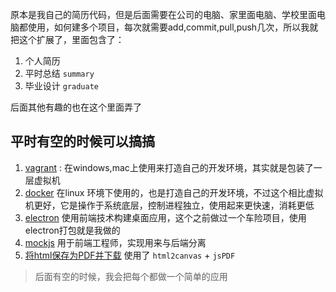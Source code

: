 原本是我自己的简历代码，但是后面需要在公司的电脑、家里面电脑、学校里面电脑都使用，如何建多个项目，每次就需要add,commit,pull,push几次，所以我就把这个扩展了，里面包含了： 

1. 个人简历
2. 平时总结 `summary`
3. 毕业设计 `graduate`

后面其他有趣的也在这个里面弄了

## 平时有空的时候可以搞搞

1. [vagrant](http://lovelace.blog.51cto.com/1028430/1423343) : 在windows,mac上使用来打造自己的开发环境，其实就是包装了一层虚拟机
2. [docker](https://www.gitbook.com/book/yeasy/docker_practice/details) 在linux 环境下使用的，也是打造自己的开发环境，不过这个相比虚拟机更好，它是操作于系统底层，控制进程独立，使用起来更快速，消耗更低
3. [electron](https://github.com/electron/electron) 使用前端技术构建桌面应用，这个之前做过一个车险项目，使用electron打包就是我做的
4. [mockjs](https://github.com/nuysoft/Mock/wiki) 用于前端工程师，实现用来与后端分离
5. [将html保存为PDF并下载](https://github.com/heyunjiang/heyunjiang.github.io/blob/master/test.html) 使用了 `html2canvas` + `jsPDF` 

> 后面有空的时候，我会把每个都做一个简单的应用

